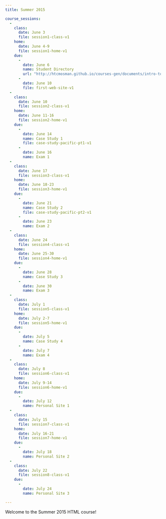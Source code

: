 ```yaml
---
title: Summer 2015

course_sessions:
  -
    class:
      date: June 3
      file: session1-class-v1
    home:
      date: June 4-9
      file: session1-home-v1
    due:
      -
        date: June 6
        name: Student Directory
        url: "http://htcmosman.github.io/courses-gen/documents/intro-to-git.html"
      -
        date: June 10
        file: first-web-site-v1
  -
    class:
      date: June 10
      file: session2-class-v1
    home:
      date: June 11-16
      file: session2-home-v1
    due:
      -
        date: June 14
        name: Case Study 1
        file: case-study-pacific-pt1-v1
      -
        date: June 16
        name: Exam 1
  -
    class:
      date: June 17
      file: session3-class-v1
    home:
      date: June 18-23
      file: session3-home-v1
    due:
      -
        date: June 21
        name: Case Study 2
        file: case-study-pacific-pt2-v1
      -
        date: June 23
        name: Exam 2
  -
    class:
      date: June 24
      file: session4-class-v1
    home:
      date: June 25-30
      file: session4-home-v1
    due:
      -
        date: June 28
        name: Case Study 3
      -
        date: June 30
        name: Exam 3
  -
    class:
      date: July 1
      file: session5-class-v1
    home:
      date: July 2-7
      file: session5-home-v1
    due:
      -
        date: July 5
        name: Case Study 4
      -
        date: July 7
        name: Exam 4
  -
    class:
      date: July 8
      file: session6-class-v1
    home:
      date: July 9-14
      file: session6-home-v1
    due:
      -
        date: July 12
        name: Personal Site 1
  -
    class:
      date: July 15
      file: session7-class-v1
    home:
      date: July 16-21
      file: session7-home-v1
    due:
      -
        date: July 18
        name: Personal Site 2
  -
    class:
      date: July 22
      file: session8-class-v1
    due:
      -
        date: July 24
        name: Personal Site 3

---
```



Welcome to the Summer 2015 HTML course!
